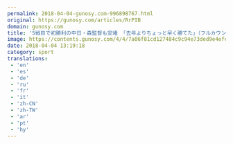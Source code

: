 ```yaml
---
permalink: 2018-04-04-gunosy.com-996898767.html
original: https://gunosy.com/articles/RrPIB
domain: gunosy.com
title: '5戦目で初勝利の中日・森監督も安堵 「去年よりちょっと早く勝てた」（フルカウント） - グノシー'
image: https://contents.gunosy.com/4/4/7a06f81cd127484c9c94e73ded9e4efe_content.jpg
date: 2018-04-04 13:19:18
category: sport
translations: 
 - 'en'
 - 'es'
 - 'de'
 - 'ru'
 - 'fr'
 - 'it'
 - 'zh-CN'
 - 'zh-TW'
 - 'ar'
 - 'pt'
 - 'hy'
---
```


